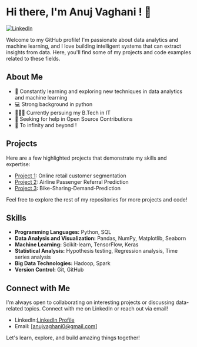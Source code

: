 # Hi there, I'm Anuj Vaghani ! 👋
[![LinkedIn](https://img.shields.io/badge/-LinkedIn-blue?style=flat-square&logo=Linkedin&logoColor=white&link=https://www.linkedin.com/in/your-linkedin-profile/)]([https://www.linkedin.com/in/your-linkedin-profile/](https://www.linkedin.com/in/anuj-vaghani-3495b51b7))

Welcome to my GitHub profile! I'm passionate about data analytics and machine learning, and I love building intelligent systems that can extract insights from data. Here, you'll find some of my projects and code examples related to these fields.

## About Me

- 🌱 Constantly learning and exploring new techniques in data analytics and machine learning
- 💻 Strong background in python
- 👨🏻‍🎓 Currently persuing my B.Tech in IT
- 🤝 Seeking for help in Open Source Contributions
- 🚀 To infinity and beyond !

## Projects

Here are a few highlighted projects that demonstrate my skills and expertise:

- [Project 1](https://github.com/anujvaghani0/Online-Retail-Customer-Segmentation): Online retail customer segmentation
- [Project 2](https://github.com/anujvaghani0/Airline-Passenger-Referral-Prediction): Airline Passenger Referral Prediction
- [Project 3](https://github.com/anujvaghani0/Bike-Sharing-Demand-Prediction): Bike-Sharing-Demand-Prediction 

Feel free to explore the rest of my repositories for more projects and code!

## Skills

- **Programming Languages:** Python, SQL
- **Data Analysis and Visualization:** Pandas, NumPy, Matplotlib, Seaborn
- **Machine Learning:** Scikit-learn, TensorFlow, Keras
- **Statistical Analysis:** Hypothesis testing, Regression analysis, Time series analysis
- **Big Data Technologies:** Hadoop, Spark
- **Version Control:** Git, GitHub

## Connect with Me

I'm always open to collaborating on interesting projects or discussing data-related topics. Connect with me on LinkedIn or reach out via email!

- LinkedIn:[LinkedIn Profile](https://www.linkedin.com/in/anuj-vaghani-3495b51b7)
- Email: [anujvaghani0@gmail.com]

Let's learn, explore, and build amazing things together!
